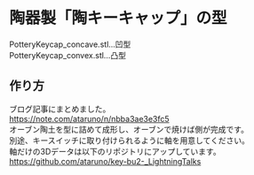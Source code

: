 # 陶器製「陶キーキャップ」の型
PotteryKeycap_concave.stl...凹型  
PotteryKeycap_convex.stl…凸型  
## 作り方
ブログ記事にまとめました。  
https://note.com/ataruno/n/nbba3ae3e3fc5  
オーブン陶土を型に詰めて成形し、オーブンで焼けば側が完成です。  
別途、キースイッチに取り付けられるように軸を用意してください。  
軸だけの3Dデータは以下のリポジトリにアップしています。  
https://github.com/ataruno/key-bu2-_LightningTalks  


